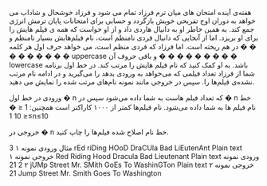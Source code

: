 هفته‌ی آینده امتحان های میان ترم فرزاد تمام می شود و فرزاد خوشحال و شاداب می خواهد به دوران اوج تفریحی خویش بازگردد و حسابی برای امتحانات پایان ترمش انرژی جمع کند. به همین خاطر او به دانیال هاردی داد و از او خواست که همه ی فیلم هایش را برای او بریزد. اما از آنجایی که دانیال فردی نامنظم است، نام فیلم‌هایش بسیار نامنظم و در هم ریخته است. اما فرزاد که فردی منظم است، می خواهد حرف اول هر کلمه 
�
�
�
�
�
�
�
�
�
uppercase و باقی حروف آن 
�
�
�
�
�
�
�
�
�
lowercase باشد. به او کمک کنید که نام فیلم هایش را مرتب کند. در خط اول برنامه شما از فرزاد تعداد فیلمی که می‌خواهد به ورودی بدهد را می‌گیرید و در ادامه نام مرتب نشده‌ی فیلم‌ها را. سپس در خروجی مانند نمونه نام‌های مرتب شده را نمایش می دهید.

ورودی
در خط اول 
�
n که تعداد فیلم هاست به شما داده می‌شود سپس در 
�
n خط نام فیلم ها به شما داده می‌شود. نام فیلم‌ها کمتر از ۱۰۰۰ کاراکتر است همچنین:
1
≤
�
≤
10
1≤n≤10

خروجی
در 
�
n خط نام اصلاح شده فیلم‌ها را چاپ کنید.

مثال
ورودی نمونه ۱
3
rEd riDing HOoD
DraCUla
Bad LiEutenAnt
Plain text
خروجی نمونه ۱
Red Riding Hood
Dracula
Bad Lieutenant
Plain text
ورودی نمونه ۲
2
21 jUMp Street
Mr. SMith GoEs To WashinGTon
Plain text
خروجی نمونه ۲
21 Jump Street
Mr. Smith Goes To Washington
